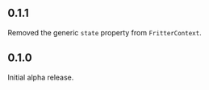 ## 0.1.1
Removed the generic `state` property from `FritterContext`.

## 0.1.0
Initial alpha release.